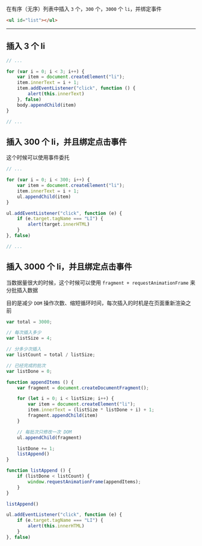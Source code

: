 在有序（无序）列表中插入 ```3``` 个，```300``` 个，```3000``` 个 ```li```，并绑定事件

```html
<ul id="list"></ul>
```

----

## 插入 3 个 li

```js
// ...

for (var i = 0; i < 3; i++) {
    var item = document.createElement("li");
    item.innerText = i + 1;
    item.addEventListener("click", function () {
        alert(this.innerText)
    }, false)
    body.appendChild(item)
}

// ...
```

## 插入 300 个 li，并且绑定点击事件

这个时候可以使用事件委托

```js
// ...

for (var i = 0; i < 300; i++) {
    var item = document.createElement("li");
    item.innerText = i + 1;
    ul.appendChild(item)
}

ul.addEventListener("click", function (e) {
    if (e.target.tagName === "LI") {
        alert(target.innerHTML)
    }
}, false)

// ...
```

## 插入 3000 个 li，并且绑定点击事件

当数据量很大的时候，这个时候可以使用 ```fragment + requestAnimationFrame``` 来分批插入数据

目的是减少 ```DOM``` 操作次数、缩短循环时间，每次插入的时机是在页面重新渲染之前

```js
var total = 3000;

// 每次插入多少
var listSize = 4;

// 分多少次插入
var listCount = total / listSize;

// 已经完成的批次
var listDone = 0; 

function appendItems () {
    var fragment = document.createDocumentFragment();

    for (let i = 0; i < listSize; i++) {
        var item = document.createElement("li");
        item.innerText = (listSize * listDone + i) + 1;
        fragment.appendChild(item) 
    }

    // 每批次只修改一次 DOM
    ul.appendChild(fragment)

    listDone += 1;
    listAppend()
}

function listAppend () {
    if (listDone < listCount) {
        window.requestAnimationFrame(appendItems);
    }
}

listAppend()

ul.addEventListener("click", function (e) {
    if (e.target.tagName === "LI") {
        alert(this.innerHTML)
    }
}, false)
```
